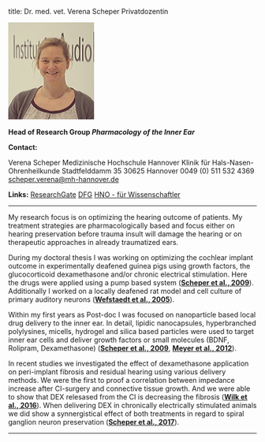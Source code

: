title: Dr. med. vet. Verena Scheper
Privatdozentin

![Picture Verena Scheper](Verena.jpg)  
 
**Head of Research Group *Pharmacology of the Inner Ear***

**Contact:**

  Verena Scheper
	Medizinische Hochschule Hannover
	Klinik für Hals-Nasen-Ohrenheilkunde
	Stadtfelddamm 35
	30625 Hannover
	0049 (0) 511 532 4369
	scheper.verena@mh-hannover.de


**Links:**
[ResearchGate](https://www.researchgate.net/profile/Verena_Scheper)
[DFG](http://gepris.dfg.de/gepris/person/118496388)
[HNO - für Wissenschaftler](https://www.mh-hannover.de/18058.html)

***

My research focus is on optimizing the hearing outcome of patients. My treatment strategies are pharmacologically based and focus either on hearing preservation before trauma insult will damage the hearing or on therapeutic approaches in already traumatized ears. 

During my doctoral thesis I was working on optimizing the cochlear implant outcome in experimentally deafened guinea pigs using growth factors, the glucocorticoid dexamethasone and/or chronic electrical stimulation. Here the drugs were applied using a pump based system ([**Scheper et al., 2009**](http://onlinelibrary.wiley.com/doi/10.1002/jnr.21964/abstract)). Additionally I worked on a locally deafened rat model and cell culture of primary auditory neurons ([**Wefstaedt et al., 2005**](http://journals.lww.com/neuroreport/pages/articleviewer.aspx?year=2005&issue=12190&article=00008&type=abstract)). 

Within my first years as Post-doc I was focused on nanoparticle based local drug delivery to the inner ear. In detail, lipidic nanocapsules, hyperbranched polylysines, micells, hydrogel and silica based particles were used to target inner ear cells and deliver growth factors or small molecules (BDNF, Rolipram, Dexamethasone) ([**Scheper et al., 2009**](http://www.futuremedicine.com/doi/abs/10.2217/nnm.09.41?url_ver=Z39.88-2003&rfr_id=ori%3Arid%3Acrossref.org&rfr_dat=cr_pub%3Dpubmed&), [**Meyer et al., 2012**](http://www.dovepress.com/lipidic-nanocapsule-drug-delivery-neuronal-protection-for-cochlear-imp-peer-reviewed-article-IJN)). 

In recent studies we investigated the effect of dexamethasone application on peri-implant fibrosis and residual hearing using various delivery methods. We were the first to proof a correlation between impedance increase after CI-surgery and connective tissue growth. And we were able to show that DEX relesased from the CI is decreasing the fibrosis ([**Wilk et al., 2016**](http://www.ncbi.nlm.nih.gov/pubmed/26840740)). When delivering DEX in chronically electrically stimulated animals we did show a synnergistical effect of both treatments in regard to spiral ganglion neuron preservation ([**Scheper et al., 2017**](https://www.ncbi.nlm.nih.gov/pubmed/28859106)).

***
